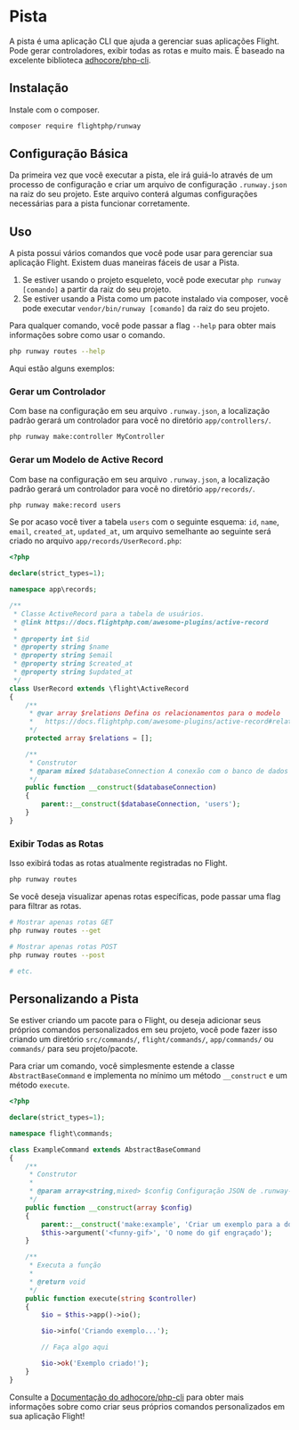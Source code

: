 # Pista

A pista é uma aplicação CLI que ajuda a gerenciar suas aplicações Flight. Pode gerar controladores, exibir todas as rotas e muito mais. É baseado na excelente biblioteca [adhocore/php-cli](https://github.com/adhocore/php-cli).

## Instalação

Instale com o composer.

```bash
composer require flightphp/runway
```

## Configuração Básica

Da primeira vez que você executar a pista, ele irá guiá-lo através de um processo de configuração e criar um arquivo de configuração `.runway.json` na raiz do seu projeto. Este arquivo conterá algumas configurações necessárias para a pista funcionar corretamente.

## Uso

A pista possui vários comandos que você pode usar para gerenciar sua aplicação Flight. Existem duas maneiras fáceis de usar a Pista.

1. Se estiver usando o projeto esqueleto, você pode executar `php runway [comando]` a partir da raiz do seu projeto.
2. Se estiver usando a Pista como um pacote instalado via composer, você pode executar `vendor/bin/runway [comando]` da raiz do seu projeto.

Para qualquer comando, você pode passar a flag `--help` para obter mais informações sobre como usar o comando.

```bash
php runway routes --help
```

Aqui estão alguns exemplos:

### Gerar um Controlador

Com base na configuração em seu arquivo `.runway.json`, a localização padrão gerará um controlador para você no diretório `app/controllers/`.

```bash
php runway make:controller MyController
```

### Gerar um Modelo de Active Record

Com base na configuração em seu arquivo `.runway.json`, a localização padrão gerará um controlador para você no diretório `app/records/`.

```bash
php runway make:record users
```

Se por acaso você tiver a tabela `users` com o seguinte esquema: `id`, `name`, `email`, `created_at`, `updated_at`, um arquivo semelhante ao seguinte será criado no arquivo `app/records/UserRecord.php`:

```php
<?php

declare(strict_types=1);

namespace app\records;

/**
 * Classe ActiveRecord para a tabela de usuários.
 * @link https://docs.flightphp.com/awesome-plugins/active-record
 * 
 * @property int $id
 * @property string $name
 * @property string $email
 * @property string $created_at
 * @property string $updated_at
 */
class UserRecord extends \flight\ActiveRecord
{
    /**
     * @var array $relations Defina os relacionamentos para o modelo
     *   https://docs.flightphp.com/awesome-plugins/active-record#relationships
     */
    protected array $relations = [];

    /**
     * Construtor
     * @param mixed $databaseConnection A conexão com o banco de dados
     */
    public function __construct($databaseConnection)
    {
        parent::__construct($databaseConnection, 'users');
    }
}
```

### Exibir Todas as Rotas

Isso exibirá todas as rotas atualmente registradas no Flight.

```bash
php runway routes
```

Se você deseja visualizar apenas rotas específicas, pode passar uma flag para filtrar as rotas.

```bash
# Mostrar apenas rotas GET
php runway routes --get

# Mostrar apenas rotas POST
php runway routes --post

# etc.
```

## Personalizando a Pista

Se estiver criando um pacote para o Flight, ou deseja adicionar seus próprios comandos personalizados em seu projeto, você pode fazer isso criando um diretório `src/commands/`, `flight/commands/`, `app/commands/` ou `commands/` para seu projeto/pacote.

Para criar um comando, você simplesmente estende a classe `AbstractBaseCommand` e implementa no mínimo um método `__construct` e um método `execute`.

```php
<?php

declare(strict_types=1);

namespace flight\commands;

class ExampleCommand extends AbstractBaseCommand
{
	/**
     * Construtor
     *
     * @param array<string,mixed> $config Configuração JSON de .runway-config.json
     */
    public function __construct(array $config)
    {
        parent::__construct('make:example', 'Criar um exemplo para a documentação', $config);
        $this->argument('<funny-gif>', 'O nome do gif engraçado');
    }

	/**
     * Executa a função
     *
     * @return void
     */
    public function execute(string $controller)
    {
        $io = $this->app()->io();

		$io->info('Criando exemplo...');

		// Faça algo aqui

		$io->ok('Exemplo criado!');
	}
}
```

Consulte a [Documentação do adhocore/php-cli](https://github.com/adhocore/php-cli) para obter mais informações sobre como criar seus próprios comandos personalizados em sua aplicação Flight!
